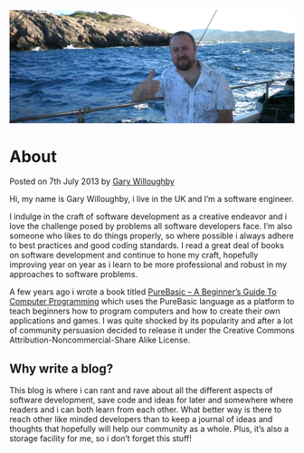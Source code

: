 ![](/pages/images/about-banner.jpg)

# About

<time>Posted on 7th July 2013 by [Gary Willoughby](/pages/about.html)</time>

Hi, my name is Gary Willoughby, i live in the UK and I’m a software engineer.

I indulge in the craft of software development as a creative endeavor and i love the challenge posed by problems all software developers face. I’m also someone who likes to do things properly, so where possible i always adhere to best practices and good coding standards. I read a great deal of books on software development and continue to hone my craft, hopefully improving year on year as i learn to be more professional and robust in my approaches to software problems.

A few years ago i wrote a book titled [PureBasic – A Beginner’s Guide To Computer Programming](/downloads/PureBasic%20-%20A%20Beginners%20Guide.pdf) which uses the PureBasic language as a platform to teach beginners how to program computers and how to create their own applications and games. I was quite shocked by its popularity and after a lot of community persuasion decided to release it under the Creative Commons Attribution-Noncommercial-Share Alike License.

## Why write a blog?

This blog is where i can rant and rave about all the different aspects of software development, save code and ideas for later and somewhere where readers and i can both learn from each other. What better way is there to reach other like minded developers than to keep a journal of ideas and thoughts that hopefully will help our community as a whole. Plus, it’s also a storage facility for me, so i don’t forget this stuff!
